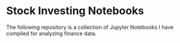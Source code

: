 # Stock Investing Notebooks

The following repository is a collection of Jupyter Notebooks I have compiled for analyzing finance data.
